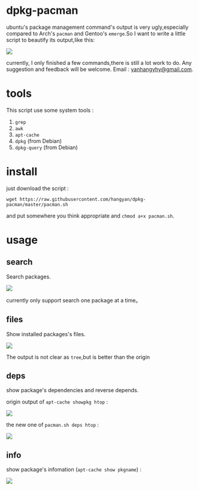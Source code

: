 # dpkg-pacman

ubuntu's package management command's output is very ugly,especially compared to 
Arch's `pacman` and Gentoo's `emerge`.So I want to write a little script to beautify its
output,like this:

![](https://raw.github.com/hangyan/dpkg-pacman/master/images/compare.png)


currently, I only finished a few commands,there is still a lot work to do. Any
suggestion and feedback will be welcome. Email :
[yanhangyhy@gmail.com](mailto:yanhangyhy@gmail.com).

# tools

This script use some system tools :

1. `grep`
2. `awk` 
3. `apt-cache`
4. `dpkg` (from Debian)
5. `dpkg-query` (from Debian)



# install

just download the script :

    wget https://raw.githubusercontent.com/hangyan/dpkg-pacman/master/pacman.sh

and put somewhere you think appropriate and `chmod a+x pacman.sh`.


# usage

## search

Search packages.

![](https://raw.github.com/hangyan/dpkg-pacman/master/images/search.png)

currently only support search one package at a time。


## files

Show installed packages's files.

![](https://raw.github.com/hangyan/dpkg-pacman/master/images/files.png)

The output is not clear as `tree`,but is better than the origin


## deps

show package's dependencies and reverse depends.

origin output of `apt-cache showpkg htop` :

![](https://raw.github.com/hangyan/dpkg-pacman/master/images/origin-deps.png)

the new one of `pacman.sh deps htop` :

![](https://raw.github.com/hangyan/dpkg-pacman/master/images/deps.png)



## info

show package's infomation (`apt-cache show pkgname`) :

![](https://raw.github.com/hangyan/dpkg-pacman/master/images/info.png)


